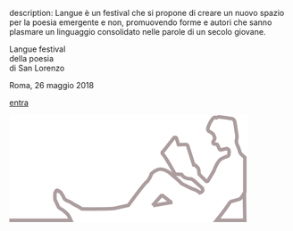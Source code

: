 description: Langue è un festival che si propone di creare un nuovo spazio per la poesia emergente e non, promuovendo forme e autori che sanno plasmare un linguaggio consolidato nelle parole di un secolo giovane.

<div class="content-container landing">
  <p class="landing-main pure-g">
    <span class="langue pure-u-1">Langue</span>
    <span class="pure-u-1">festival <br class="rwd-break" />della</span>
    <span class="pure-u-1">poesia <br class="rwd-break" />di San</span>
    <span class="pure-u-1">Lorenzo</span>
  </p>

  <p class="landing-date"><span class="landing-rome">Roma, </span>26 maggio 2018</p>

  <a class="enter pure-button" href="#langue">entra</a>

  <div class="landing-logo">
    <img alt="Langue logo" src="assets/images/langue-logo.svg" />
  </div>
</div>
